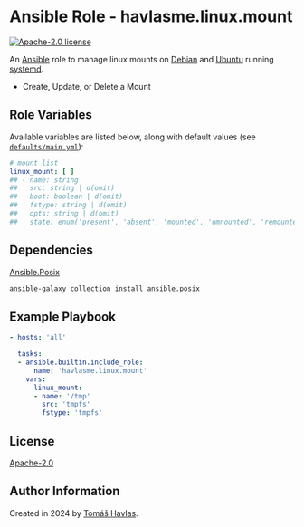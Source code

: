 Ansible Role - havlasme.linux.mount
===================================

[![Apache-2.0 license][license-image]][license-link]

An [Ansible](https://www.ansible.com/) role to manage linux mounts on [Debian](https://www.debian.org/) and [Ubuntu](https://ubuntu.com/) running [systemd](https://systemd.io/).

- Create, Update, or Delete a Mount

Role Variables
--------------

Available variables are listed below, along with default values (see [`defaults/main.yml`](defaults/main.yml)):

```yaml
# mount list
linux_mount: [ ]
## - name: string
##   src: string | d(omit)
##   boot: boolean | d(omit)
##   fstype: string | d(omit)
##   opts: string | d(omit)
##   state: enum('present', 'absent', 'mounted', 'umnounted', 'remounted') | d('mounted')
```

Dependencies
------------

[Ansible.Posix](https://docs.ansible.com/ansible/latest/collections/ansible/posix/index.html)

```bash
ansible-galaxy collection install ansible.posix
```

Example Playbook
----------------

```yaml
- hosts: 'all'

  tasks:
  - ansible.builtin.include_role:
      name: 'havlasme.linux.mount'
    vars:
      linux_mount:
      - name: '/tmp'
        src: 'tmpfs'
        fstype: 'tmpfs'
```

License
-------

[Apache-2.0][license-link]

Author Information
------------------

Created in 2024 by [Tomáš Havlas](https://havlas.me/).


[license-image]: https://img.shields.io/badge/license-Apache2.0-blue.svg?style=flat-square
[license-link]: ../../LICENSE
